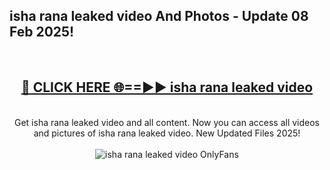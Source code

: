 <h2>isha rana leaked video And Photos - Update 08 Feb 2025!</h2>
<br>
<div align="center">
<h2><a href="https://cutt.ly/te57wshS" rel="nofollow">🔴 CLICK HERE 🌐==►► isha rana leaked video</a></h2>
<br>
Get isha rana leaked video and all content. Now you can access all videos and pictures of isha rana leaked video. New Updated Files 2025!
<br>
<br>
<a href="https://cutt.ly/te57wshS" rel="nofollow" data-target="animated-image.originalLink"><img src="https://i.ibb.co.com/WyWwxjT/player-gif2.gif" alt="isha rana leaked video OnlyFans" style="max-width: 100%; display: inline-block;" data-target="animated-image.originalImage"></a>
</div>
<br>